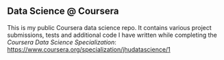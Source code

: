 ## Data Science @ Coursera

This is my public Coursera data science repo. It contains various project submissions, tests and additional code I have written while completing the _Coursera Data Science Specialization_: https://www.coursera.org/specialization/jhudatascience/1

